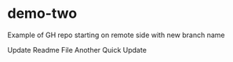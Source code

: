 # demo-two
Example of GH repo starting on remote side with new branch name

Update Readme File
Another Quick Update

